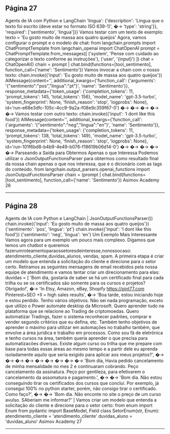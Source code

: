 ## Página 27

Agents de IA com Python e LangChain
'lingua': {'description': 'Língua que o texto foi escrito (deve estar no formato ISO
639-1)',
�→
'type': 'string'}},
'required': ['sentimento', 'lingua']}}
Vamos testar com um texto de exemplo:
texto = 'Eu gosto muito de massa aos quatro queijos'
Agora, vamos configurar o prompt e o modelo de chat:
from langchain.prompts import ChatPromptTemplate
from langchain_openai import ChatOpenAI
prompt = ChatPromptTemplate.from_messages([
('system', 'Pense com cuidado ao categorizar o texto conforme as instruções'),
('user', '{input}')
])
chat = ChatOpenAI()
chain = prompt | chat.bind(functions=[tool_sentimento], function_call={'name': 'Sentimento'})
Vamos invocar a chain com o nosso texto:
chain.invoke({'input': 'Eu gosto muito de massa aos quatro queijos'})
AIMessage(content='', additional_kwargs={'function_call': {'arguments':
'{"sentimento":"pos","lingua":"pt"}', 'name': 'Sentimento'}},
response_metadata={'token_usage': {'completion_tokens': 11, 'prompt_tokens': 145,
'total_tokens': 156}, 'model_name': 'gpt-3.5-turbo', 'system_fingerprint': None,
'finish_reason': 'stop', 'logprobs': None},
id='run-e68e3dfc-105c-4cc9-9a2a-f08e9c359f67-0')
�→
�→
�→
�→
�→
Vamos testar com outro texto:
chain.invoke({'input': 'I dont like this food'})
AIMessage(content='', additional_kwargs={'function_call': {'arguments':
'{"sentimento":"neg","lingua":"en"}', 'name': 'Sentimento'}},
response_metadata={'token_usage': {'completion_tokens': 11, 'prompt_tokens': 138,
'total_tokens': 149}, 'model_name': 'gpt-3.5-turbo', 'system_fingerprint': None,
'finish_reason': 'stop', 'logprobs': None},
id='run-101f6bd8-b4b9-4e49-b076-f18619b06d14-0')
�→
�→
�→
�→
�→
Parseando a Saída para Obtermos Apenas o que Interessa
Podemos utilizar o JsonOutputFunctionsParser para obtermos como resultado final da nossa
chain apenas o que nos interessa, que é o dicionário com as tags do conteúdo.
from langchain.output_parsers.openai_functions import JsonOutputFunctionsParser
chain = (prompt
| chat.bind(functions=[tool_sentimento], function_call={'name': 'Sentimento'})
Asimov Academy
26


---
## Página 28

Agents de IA com Python e LangChain
| JsonOutputFunctionsParser())
chain.invoke({'input': 'Eu gosto muito de massa aos quatro queijos'})
{'sentimento': 'pos', 'lingua': 'pt'}
chain.invoke({'input': 'I dont like this food'})
{'sentimento': 'neg', 'lingua': 'en'}
Um Exemplo Mais Interessante
Vamos agora para um exemplo um pouco mais complexo. Digamos que temos um chatbot e queremos
fazerumroteamentoparaossetoresdeinteresse,nonossocaso: atendimento_cliente,duvidas_alunos,
vendas, spam. A primeira etapa é criar um modelo que entenda a solicitação do cliente e direcione
para o setor certo.
Retiramos as seguintes mensagens de email recebidos pela nossa equipe de atendimento e vamos
tentar criar um direcionamento para elas:
duvidas = [
'Bom dia, gostaria de saber se há um certificado final para cada trilha ou se os
certificados são somente para os cursos e projetos? Obrigado!',
�→
'In Etsy, Amazon, eBay, Shopify https://pint77.com Pinterest+SEO +II = high sales
results',
�→
'Boa tarde, estou iniciando hoje e estou perdido. Tenho vários objetivos. Não sei nada
programação, exceto que utilizo o Power automate desktop da Microsoft. Quero aprender
tudo na plataforma que se relacione ao Trading de criptomoedas. Quero automatizar
Tradings, fazer o sistema reconhecer padrões, comprar e vender segundo critérios que
eu defina, etc. Também tenho objetivos de aprender o máximo para utilizar em
automações no trabalho também, que envolve a área jurídica e trabalho em processos.
Como sou fã de eletrônica e tenho cursos na área, também queria aprender o que precisa
para automatizacões diversas. Existe algum curso ou trilha que me prepare com base
para todas essas áreas ao mesmo tempo e a partir dele eu aprenda isoladamente aquilo
que seria exigido para aplicar aos meus projetos?',
�→
�→
�→
�→
�→
�→
�→
�→
�→
'Bom dia, Havia pedido cancelamento de minha mensalidade no mes 2 e continuaram cobrando.
Peço cancelamento da assinatura. Peço por gentileza, para efetivarem o cancelamento da
assomatura e pagamento.',
�→
�→
'Bom dia. Não estou conseguindo tirar os certificados dos cursos que concluí. Por exemplo,
já consegui 100% no python starter, porém, não consigo tirar o certificado. Como
faço?',
�→
�→
'Bom dia. Não enconte no site o preço de um curso avulso. SAberiam me informar?'
]
Vamos criar um modelo que entenda a solicitação do cliente e direcione para o setor certo:
from enum import Enum
from pydantic import BaseModel, Field
class SetorEnum(str, Enum):
atendimento_cliente = 'atendimento_cliente'
duvidas_aluno = 'duvidas_aluno'
Asimov Academy
27


---